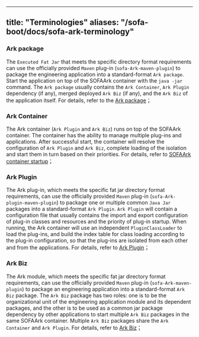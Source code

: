 
---
title: "Terminologies"
aliases: "/sofa-boot/docs/sofa-ark-terminology"
---


### Ark package
The `Executed Fat Jar` that meets the specific directory format requirements can use the officially provided `Maven` plug-in (`sofa-Ark-maven-plugin`) to package the engineering application into a standard-format `Ark package`. Start the application on top of the SOFAArk container with the `java -jar` command. The `Ark package` usually contains the `Ark Container`, `Ark Plugin` dependency (if any), merged deployed `Ark Biz` (if any), and the `Ark Biz` of the application itself. For details, refer to the [Ark package](./ark-jar)；

### Ark Container
The Ark container (`Ark Plugin` and `Ark Biz`) runs on top of the SOFAArk container. The container has the ability to manage multiple plug-ins and applications. After successful start, the container will resolve the configuration of `Ark Plugin` and `Ark Biz`, complete loading of the isolation and start them in turn based on their priorities. For details, refer to [SOFAArk container startup](./startup)；

### Ark Plugin
The Ark plug-in, which meets the specific fat jar directory format requirements, can use the officially provided `Maven` plug-in (`sofa-Ark-plugin-maven-plugin`) to package one or multiple common `Java Jar` packages into a standard-format `Ark Plugin`. `Ark Plugin` will contain a configuration file that usually contains the import and export configuration of plug-in classes and resources and the priority of plug-in startup. When running, the Ark container will use an independent `PluginClassLoader` to load the plug-ins, and build the index table for class loading according to the plug-in configuration, so that the plug-ins are isolated from each other and from the applications. For details, refer to [Ark Plugin](./ark-plugin)；

### Ark Biz
The Ark module, which meets the specific fat jar directory format requirements, can use the officially provided `Maven` plug-in (`sofa-Ark-maven-plugin`) to package an engineering application into a standard-format `Ark Biz` package. The `Ark Biz` package has two roles: one is to be the organizational unit of the engineering application module and its dependent packages, and the other is to be used as a common jar package dependency by other applications to start multiple `Ark Biz` packages in the same SOFAArk container. Multiple `Ark Biz` packages share the `Ark Container` and `Ark Plugin`. For details, refer to [Ark Biz](./ark-biz)；



